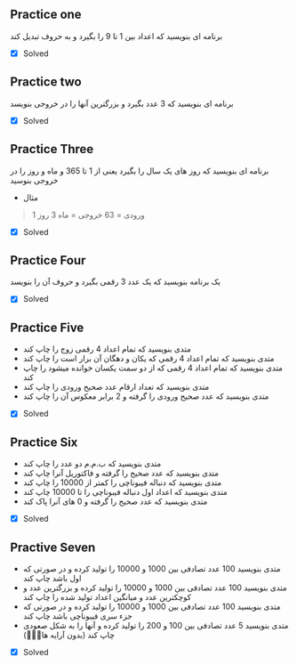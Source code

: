 ## Practice one

برنامه ای بنویسید که اعداد بین 1 تا 9 را بگیرد و به حروف تبدیل کند
 - [x] Solved
## Practice two

برنامه ای بنویسید که 3 عدد بگیرد و بزرگترین آنها را در خروجی بنویسد
 - [x] Solved
## Practice Three

برنامه ای بنویسید که روز های یک سال را بگیرد یعنی از 1 تا 365 و ماه و روز را در خروجی بنوسید

 - مثال
> ورودی = 63
>   خروجی = ماه 3 روز 1
 - [x] Solved
 
## Practice Four

 یک برنامه بنویسید که یک عدد 3 رقمی بگیرد و حروف آن را بنویسد
 - [x] Solved


## Practice Five

- متدی بنویسید که تمام اعداد 4 رقمی زوج را چاپ کند
- متدی بنویسید که تمام اعداد 4 رقمی که یکان و دهگان آن برار است را چاپ کند
- متدی بنویسید که تمام اعداد 4 رقمی که از دو سمت یکسان خوانده میشود را چاپ کند
- متدی بنویسید که تعداد ارقام عدد صحیح ورودی را چاپ کند
- متدی بنویسید که عدد صحیح ورودی را گرفته و 2 برابر معکوس آن را چاپ کند
 
- [x] Solved

## Practice Six
- متدی بنویسید که ب.م.م دو عدد را چاپ کند
- متدی بنویسید که عدد صحیح را گرفته و فاکتوریل آنرا چاپ کند
- متدی بنویسید که دنباله فیبوناچی را کمتر از 10000 را چاپ کند
- متدی بنویسید که اعداد اول دنباله فیبوناچی را تا 10000 چاپ کند
- متدی بنویسید که عدد صحیح را گرفته و 0 های آنرا پاک کند

- [x] Solved

## Practive Seven
- متدی بنویسید 100 عدد تصادفی بین 1000 و 10000 را تولید کرده و در صورتی که اول باشد چاپ کند
- متدی بنویسید 100 عدد تصادفی بین 1000 و 10000 را تولید کرده و بزرگترین عدد و کوچکترین عدد و میانگین اعداد تولید شده را چاپ کند
- متدی بنویسید 100 عدد تصادفی بین 1000 و 10000 را تولید کرده و در صورتی که جزء سری فیبوناچی باشد چاپ کند
- متدی بنویسید 5 عدد تصادفی بین 100 و 200 را تولید کرده و آنها را به شکل صعودی چاپ کند (بدون آرایه ها🤦🏻‍♂️) 

- [x] Solved
